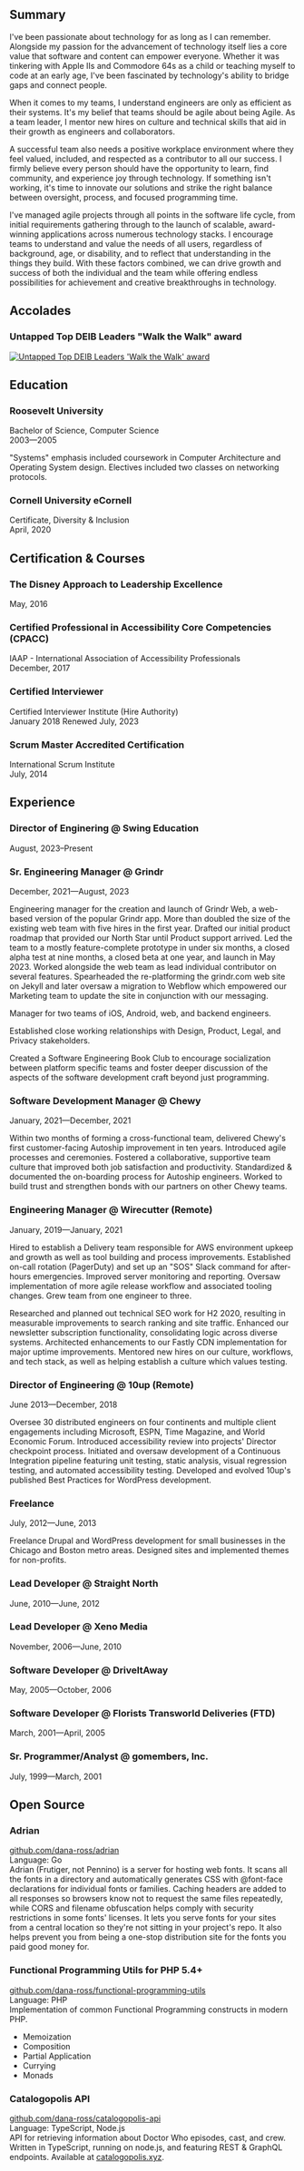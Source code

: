 ## Summary

I've been passionate about technology for as long as I can remember. Alongside my passion for the advancement of technology itself lies a core value that software and content can empower everyone. Whether it was tinkering with Apple IIs and Commodore 64s as a child or teaching myself to code at an early age, I've been fascinated by technology's ability to bridge gaps and connect people.

When it comes to my teams, I understand engineers are only as efficient as their systems. It's my belief that teams should be agile about being Agile. As a team leader, I mentor new hires on culture and technical skills that aid in their growth as engineers and collaborators.

A successful team also needs a positive workplace environment where they feel valued, included, and respected as a contributor to all our success. I firmly believe every person should have the opportunity to learn, find community, and experience joy through technology. If something isn't working, it's time to innovate our solutions and strike the right balance between oversight, process, and focused programming time.

I've managed agile projects through all points in the software life cycle, from initial requirements gathering through to the launch of scalable, award-winning applications across numerous technology stacks. I encourage teams to understand and value the needs of all users, regardless of background, age, or disability, and to reflect that understanding in the things they build. With these factors combined, we can drive growth and success of both the individual and the team while offering endless possibilities for achievement and creative breakthroughs in technology.

## Accolades

### Untapped Top DEIB Leaders "Walk the Walk" award

<div>
    <a href="https://www.untapped.io/blog/untapped-top-deib-leaders-of-2022">
        <img src="${baseURL}images/untapped-deib-top-100-2022.jpg" alt="Untapped Top DEIB Leaders &apos;Walk the Walk&apos; award">
    </a>
</div>

## Education

### Roosevelt University

Bachelor of Science, Computer Science  
2003—2005

"Systems" emphasis included coursework in Computer Architecture and Operating System design. Electives included two classes on networking protocols.

### Cornell University eCornell

Certificate, Diversity & Inclusion  
April, 2020

## Certification & Courses

### The Disney Approach to Leadership Excellence

May, 2016

### Certified Professional in Accessibility Core Competencies (CPACC)

IAAP - International Association of Accessibility Professionals  
December, 2017

### Certified Interviewer

Certified Interviewer Institute (Hire Authority)  
January 2018
Renewed July, 2023

### Scrum Master Accredited Certification

International Scrum Institute  
July, 2014

## Experience

### Director of Enginering @ Swing Education

August, 2023–Present

### Sr. Engineering Manager @ Grindr

December, 2021—August, 2023

Engineering manager for the creation and launch of Grindr Web, a web-based version of the popular Grindr app. More than doubled the size of the existing web team with five hires in the first year. Drafted our initial product roadmap that provided our North Star until Product support arrived. Led the team to a mostly feature-complete prototype in under six months, a closed alpha test at nine months, a closed beta at one year, and launch in May 2023. Worked alongside the web team as lead individual contributor on several features. Spearheaded the re-platforming the grindr.com web site on Jekyll and later oversaw a migration to Webflow which empowered our Marketing team to update the site in conjunction with our messaging.

Manager for two teams of iOS, Android, web, and backend engineers.

Established close working relationships with Design, Product, Legal, and Privacy stakeholders.

Created a Software Engineering Book Club to encourage socialization between platform specific teams and foster deeper discussion of the aspects of the software development craft beyond just programming.

### Software Development Manager @ Chewy

January, 2021—December, 2021

Within two months of forming a cross-functional team, delivered Chewy's first customer-facing Autoship improvement in ten years. Introduced agile processes and ceremonies. Fostered a collaborative, supportive team culture that improved both job satisfaction and productivity. Standardized & documented the on-boarding process for Autoship engineers. Worked to build trust and strengthen bonds with our partners on other Chewy teams.

### Engineering Manager @ Wirecutter (Remote)

January, 2019—January, 2021

Hired to establish a Delivery team responsible for AWS environment upkeep and growth as well as tool building and process improvements. Established on-call rotation (PagerDuty) and set up an "SOS" Slack command for after-hours emergencies. Improved server monitoring and reporting. Oversaw implementation of more agile release workflow and associated tooling changes. Grew team from one engineer to three.

Researched and planned out technical SEO work for H2 2020, resulting in measurable improvements to search ranking and site traffic. Enhanced our newsletter subscription functionality, consolidating logic across diverse systems. Architected enhancements to our Fastly CDN implementation for major uptime improvements. Mentored new hires on our culture, workflows, and tech stack, as well as helping establish a culture which values testing.

### Director of Engineering @ 10up (Remote)

June 2013—December, 2018

Oversee 30 distributed engineers on four continents and multiple client engagements including Microsoft, ESPN, Time Magazine, and World Economic Forum. Introduced accessibility review into projects' Director checkpoint process. Initiated and oversaw development of a Continuous Integration pipeline featuring unit testing, static analysis, visual regression testing, and automated accessibility testing. Developed and evolved 10up's published Best Practices for WordPress development.

### Freelance

July, 2012—June, 2013

Freelance Drupal and WordPress development for small businesses in the Chicago and Boston metro areas. Designed sites and implemented themes for non-profits.

### Lead Developer @ Straight North

June, 2010—June, 2012

### Lead Developer @ Xeno Media

November, 2006—June, 2010

### Software Developer @ DriveItAway

May, 2005—October, 2006

### Software Developer @ Florists Transworld Deliveries (FTD)

March, 2001—April, 2005

### Sr. Programmer/Analyst @ gomembers, Inc.

July, 1999—March, 2001

## Open Source

### Adrian

[github.com/dana-ross/adrian](https://github.com/dana-ross/adrian)  
Language: Go  
Adrian (Frutiger, not Pennino) is a server for hosting web fonts. It scans all the fonts in a directory and automatically generates CSS with @font-face declarations for individual fonts or families. Caching headers are added to all responses so browsers know not to request the same files repeatedly, while CORS and filename obfuscation helps comply with security restrictions in some fonts' licenses.
It lets you serve fonts for your sites from a central location so they're not sitting in your project's repo. It also helps prevent you from being a one-stop distribution site for the fonts you paid good money for.

### Functional Programming Utils for PHP 5.4+

[github.com/dana-ross/functional-programming-utils](https://github.com/dana-ross/functional-programming-utils)  
Language: PHP  
Implementation of common Functional Programming constructs in modern PHP.

- Memoization
- Composition
- Partial Application
- Currying
- Monads

### Catalogopolis API

[github.com/dana-ross/catalogopolis-api](https://github.com/dana-ross/catalogopolis-api)  
Language: TypeScript, Node.js  
API for retrieving information about Doctor Who episodes, cast, and crew. Written in TypeScript, running on node.js, and featuring REST & GraphQL endpoints. Available at [catalogopolis.xyz](https://api.catalogopolis.xyz/).
